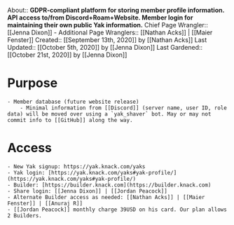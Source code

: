About:: __GDPR-compliant platform for storing member profile information. 
API access to/from Discord+Roam+Website. 
Member login for maintaining their own public Yak information.__
Chief Page Wrangler:: [[Jenna Dixon]]
    - Additional Page Wranglers:: [[Nathan Acks]] | [[Maier Fenster]] 
Created:: [[September 13th, 2020]] by [[Nathan Acks]]
Last Updated:: [[October 5th, 2020]] by [[Jenna Dixon]]
Last Gardened:: [[October 21st, 2020]] by [[Jenna Dixon]]
# Purpose
    - Member database (future website release)
        - Minimal information from [[Discord]] (server name, user ID, role data) will be moved over using a `yak_shaver` bot. May or may not commit info to [[GitHub]] along the way.
# Access
    - New Yak signup: https://yak.knack.com/yaks
    - Yak login: [https://yak.knack.com/yaks#yak-profile/](https://yak.knack.com/yaks#yak-profile/)
    - Builder: [https://builder.knack.com](https://builder.knack.com)
    - Share login: [[Jenna Dixon]] | [[Jordan Peacock]] 
    - Alternate Builder access as needed: [[Nathan Acks]] | [[Maier Fenster]] | [[Anuraj R]]
    - [[Jordan Peacock]] monthly charge 39USD on his card. Our plan allows 2 Builders.
